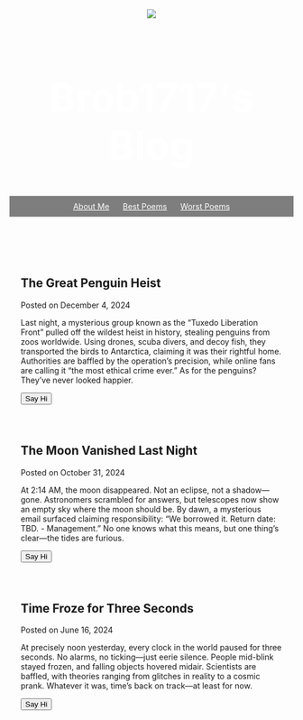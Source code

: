 <!DOCTYPE html>
<html>
<style>
    header {
      text-align: center;
      background: url('https://br43d3nr01.github.io/brob1717/background.jpg');
      background-size: cover;
      color: white;
    }
    a {
      color: white;
    }
    h1 {
      font-size: 70px;
    }
    img {
      margin: 40px 0px 0px 0px;
      size: 15px;
    }
    ul {
      padding: 10px;
      background: rgba(0,0,0,0.5);
    }
    li {
      display: inline;
      padding: 0px 10px 0px 10px;
    }
    article {
      max-width: 500px;
      padding: 20px;
      margin: 0 auto;
    }
    @media (max-width: 500px) {
      h1 {
        font-size: 36px;
        padding: 5px;
      }
      li {
        padding: 5px;
        display: block;
      }
    }
  </style>
    <title>Brob1717 Blog</title>
    <link rel="icon" type="image" href='https://br43d3nr01.github.io/brob1717/ohno.png'>
<head>
  <link href="/normalize.css" rel="stylesheet">
</head>
<body>
  <header>
    <img src='https://br43d3nr01.github.io/brob1717/ohno.png'>
    <h1>Brob1717's Blog</h1>
    <ul>
      <li><a href="#">About Me</a></li>
      <li><a href="#">Best Poems</a></li>
      <li><a href="#">Worst Poems</a></li>
    </ul>
  </header>
  <article>
    <h2>The Great Penguin Heist</h2>
    <p>Posted on December 4, 2024</p>
<p>Last night, a mysterious group known as the “Tuxedo Liberation Front” pulled off the wildest heist in history, stealing penguins from zoos worldwide. Using drones, scuba divers, and decoy fish, they transported the birds to Antarctica, claiming it was their rightful home.
Authorities are baffled by the operation’s precision, while online fans are calling it “the most ethical crime ever.” As for the penguins? They’ve never looked happier.
</p>
<button>Say Hi</button>
  </article>
  <article>
    <h2>The Moon Vanished Last Night</h2>
    <p>Posted on October 31, 2024</p>
<p>At 2:14 AM, the moon disappeared. Not an eclipse, not a shadow—gone. Astronomers scrambled for answers, but telescopes now show an empty sky where the moon should be.
By dawn, a mysterious email surfaced claiming responsibility: “We borrowed it. Return date: TBD. - Management.” No one knows what this means, but one thing’s clear—the tides are furious.</p>
<button>Say Hi</button>
  </article>
  <article>
    <h2>Time Froze for Three Seconds</h2>
    <p>Posted on June 16, 2024</p>
<p>At precisely noon yesterday, every clock in the world paused for three seconds. No alarms, no ticking—just eerie silence. People mid-blink stayed frozen, and falling objects hovered midair.
Scientists are baffled, with theories ranging from glitches in reality to a cosmic prank. Whatever it was, time’s back on track—at least for now.</p>
<button>Say Hi</button>
  </article>
<script>
  $("button").on("click", function() {
     alert("Clicked!");
   });
</script>
</body>
</html>
